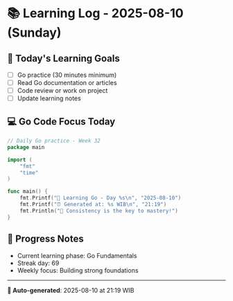 # 📚 Learning Log - 2025-08-10 (Sunday)

## 🎯 Today's Learning Goals
- [ ] Go practice (30 minutes minimum)
- [ ] Read Go documentation or articles
- [ ] Code review or work on project
- [ ] Update learning notes

## 💻 Go Code Focus Today
```go
// Daily Go practice - Week 32
package main

import (
    "fmt"
    "time"
)

func main() {
    fmt.Printf("🚀 Learning Go - Day %s\n", "2025-08-10")
    fmt.Printf("⏰ Generated at: %s WIB\n", "21:19")
    fmt.Println("💪 Consistency is the key to mastery!")
}
```

## 🌟 Progress Notes
- Current learning phase: Go Fundamentals
- Streak day: 69
- Weekly focus: Building strong foundations

---
**🤖 Auto-generated**: 2025-08-10 at 21:19 WIB
